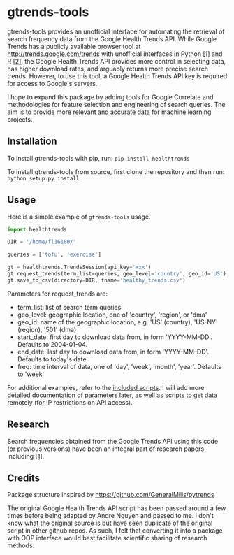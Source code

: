# gtrends-tools
gtrends-tools provides an unofficial interface for automating the retrieval of search frequency data from the Google Health Trends API. While Google Trends has a publicly available browser tool at <http://trends.google.com/trends> with unofficial interfaces in Python [[1]](https://github.com/GeneralMills/pytrends) and R [[2]](https://github.com/PMassicotte/gtrendsR), the Google Health Trends API provides more control in selecting data, has higher download rates, and arguably returns more precise search trends. However, to use this tool, a Google Health Trends API key is required for access to Google's servers.

I hope to expand this package by adding tools for Google Correlate and methodologies for feature selection and engineering of search queries. The aim is to provide more relevant and accurate data for machine learning projects.

## Installation

To install gtrends-tools with pip, run: `pip install healthtrends`

To install gtrends-tools from source, first clone the repository and then run:
`python setup.py install`


## Usage

Here is a simple example of `gtrends-tools` usage.

```python
import healthtrends

DIR = '/home/fl16180/'

queries = ['tofu', 'exercise']

gt = healthtrends.TrendsSession(api_key='xxx')
gt.request_trends(term_list=queries, geo_level='country', geo_id='US')
gt.save_to_csv(directory=DIR, fname='healthy_trends.csv')

```

Parameters for request_trends are:
- term_list: list of search term queries
- geo_level: geographic location, one of 'country', 'region', or 'dma'
- geo_id: name of the geographic location, e.g. 'US' (country), 'US-NY' (region), '501' (dma)
- start_date: first day to download data from, in form 'YYYY-MM-DD'. Defaults to 2004-01-04.
- end_date: last day to download data from, in form 'YYYY-MM-DD'. Defaults to today's date.
- freq: time interval of data, one of 'day', 'week', 'month', 'year'. Defaults to 'week'

For additional examples, refer to the [included scripts](bin/example.py). I will add more detailed documentation of parameters later, as well as scripts to get data remotely (for IP restrictions on API access).


## Research
Search frequencies obtained from the Google Trends API using this code (or previous versions) have been an integral part of research papers including [[1]](https://publichealth.jmir.org/2018/1/e4/).

## Credits
Package structure inspired by <https://github.com/GeneralMills/pytrends>

The original Google Health Trends API script has been passed around a few times before being adapted by Andre Nguyen and passed to me. I don't know what the original source is but have seen duplicate of the original script in other github repos. As such, I felt that converting it into a package with OOP interface would best facilitate scientific sharing of research methods.
